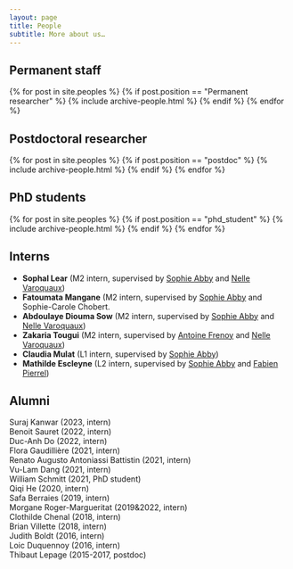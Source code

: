 ```yaml
---
layout: page
title: People
subtitle: More about us…
---
```


## Permanent staff

{% for post in site.peoples %}
    {% if post.position == "Permanent researcher" %}
        {% include archive-people.html %}
    {% endif %}
{% endfor %}

## Postdoctoral researcher

{% for post in site.peoples %}
    {% if post.position == "postdoc" %}
        {% include archive-people.html %}
    {% endif %}
{% endfor %}


## PhD students

{% for post in site.peoples %}
    {% if post.position == "phd_student" %}
        {% include archive-people.html %}
    {% endif %}
{% endfor %}


## Interns

- **Sophal Lear** (M2 intern, supervised by [Sophie
  Abby](https://sophieabby.github.io/) and [Nelle
  Varoquaux](https://nellev.github.io))
- **Fatoumata Mangane** (M2 intern, supervised by [Sophie
  Abby](https://sophieabby.github.io/) and Sophie-Carole Chobert.
- **Abdoulaye Diouma Sow** (M2 intern, supervised by [Sophie
  Abby](https://sophieabby.github.io/) and [Nelle
  Varoquaux](nellev.github.io))
- **Zakaria Tougui**  (M2 intern, supervised by [Antoine
  Frenoy](https://perso.crans.org/frenoy/) and [Nelle
  Varoquaux](https://nellev.github.io))
- **Claudia Mulat** (L1 intern, supervised by [Sophie
  Abby](https://sophieabby.github.io/))
- **Mathilde Escleyne** (L2 intern, supervised by [Sophie
  Abby](https://sophieabby.github.io/) and [Fabien 
  Pierrel](https://www.timc.fr/en/fabien-pierrel))

## Alumni

Suraj Kanwar (2023, intern)  
Benoit Sauret (2022, intern)  
Duc-Anh Do (2022, intern)  
Flora Gaudillière (2021, intern)  
Renato Augusto Antoniassi Battistin (2021, intern)  
Vu-Lam Dang (2021, intern)  
William Schmitt (2021, PhD student)  
Qiqi He (2020, intern)  
Safa Berraies (2019, intern)  
Morgane Roger-Margueritat (2019&2022, intern)  
Clothilde Chenal (2018, intern)  
Brian Villette (2018, intern)  
Judith Boldt (2016, intern)  
Loic Duquennoy (2016, intern)  
Thibaut Lepage (2015-2017, postdoc)
